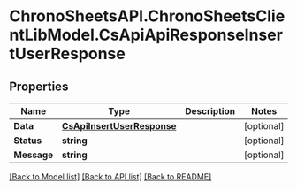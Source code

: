 # ChronoSheetsAPI.ChronoSheetsClientLibModel.CsApiApiResponseInsertUserResponse
## Properties

Name | Type | Description | Notes
------------ | ------------- | ------------- | -------------
**Data** | [**CsApiInsertUserResponse**](CsApiInsertUserResponse.md) |  | [optional] 
**Status** | **string** |  | [optional] 
**Message** | **string** |  | [optional] 

[[Back to Model list]](../README.md#documentation-for-models) [[Back to API list]](../README.md#documentation-for-api-endpoints) [[Back to README]](../README.md)

